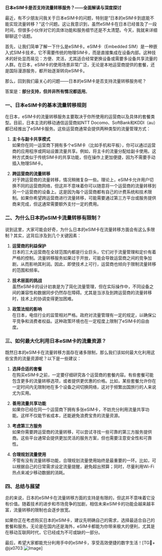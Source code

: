 **日本eSIM卡是否支持流量转移服务？——全面解读与深度探讨**

最近，有不少朋友问我关于日本eSIM卡的问题，特别是“日本的eSIM卡到底能不能实现流量转移？”这个问题。这让我意识到，虽然eSIM卡在日本已经普及了一段时间，但很多小伙伴对它的具体功能和服务细节还是不太清楚。今天，我就来详细聊聊这个话题。

首先，让我们简单了解一下什么是eSIM卡。eSIM卡（Embedded SIM）是一种嵌入式SIM卡技术，它不需要传统的物理SIM卡，而是直接集成在设备内部。这种技术的好处显而易见：方便、灵活，尤其适合经常更换设备或需要多设备共享流量的人群。在日本，eSIM卡的使用场景非常广泛，无论是本地运营商提供的套餐，还是国际漫游服务，都开始逐渐转向eSIM卡。

那么，回到我们最关心的问题——日本的eSIM卡是否支持流量转移服务呢？

答案是：**部分支持，但并非所有情况都适用**。

### 一、日本eSIM卡的基本流量转移规则

在日本，eSIM卡的流量转移服务主要取决于你所使用的运营商以及具体的套餐类型。目前，日本主流的移动通信运营商如NTT Docomo、SoftBank和KDDI（au）都已经推出了eSIM卡服务。这些运营商通常会提供两种类型的流量管理方式：

1. **主卡与副卡共享模式**  
   如果你在同一运营商下拥有多个eSIM卡（比如手机和平板），你可以通过运营商的应用程序或网站设置流量共享。例如，将主卡的流量分配给副卡使用。这种方式类似于传统SIM卡的共享功能，但在操作上更加便捷，因为不需要手动插入物理SIM卡。

2. **跨运营商的流量转移**  
   对于跨运营商的流量转移，情况稍微复杂一些。理论上，eSIM卡允许用户切换不同的运营商网络，但这并不意味着你可以随意将一个运营商的流量转移到另一个运营商的设备上。这是因为每个运营商都有自己的计费系统和技术限制。如果你希望跨运营商进行流量转移，可能需要通过第三方平台或服务提供商来完成，但这通常需要额外支付一定的费用。

### 二、为什么日本的eSIM卡流量转移有限制？

说到这里，大家可能会好奇，为什么日本的eSIM卡在流量转移方面会有这么多限制？其实，这背后涉及到几个关键因素：

1. **运营商的利益保护**  
   日本的三大运营商在全球范围内都是行业巨头，它们对于流量管理和定价有着严格的控制。流量转移服务如果过于开放，可能会导致运营商之间的竞争加剧，从而影响其利润。因此，即使技术上可行，运营商也倾向于限制流量转移的范围和频率。

2. **技术层面的挑战**  
   虽然eSIM卡的设计初衷是为了简化流量管理，但在实际操作中，不同设备之间的兼容性和数据同步仍然存在障碍。尤其是当涉及到跨运营商的流量转移时，技术上的协调变得更加困难。

3. **政策法规的影响**  
   在日本，电信行业的监管相对严格。政府对流量管理有一定的规定，以确保公平竞争和消费者权益。这种政策环境也在一定程度上限制了eSIM卡的自由度。

### 三、如何最大化利用日本eSIM卡的流量资源？

既然日本的eSIM卡在流量转移方面存在诸多限制，那么我们该如何最大化利用这些宝贵的流量资源呢？以下是一些建议：

1. **选择合适的套餐**  
   在购买eSIM卡之前，一定要仔细研究各个运营商的套餐内容。有些套餐可能包含更多的流量转移选项，或者提供更优惠的价格。比如，某些套餐允许你在一定时间内无限制地在多个设备之间切换网络，这对于频繁出国旅行的人来说尤为实用。

2. **善用流量共享功能**  
   如果你已经在同一个运营商下拥有多张eSIM卡，不妨充分利用流量共享功能。这样不仅能节省成本，还能避免浪费宝贵的流量资源。

3. **考虑第三方服务**  
   如果你需要跨运营商的流量转移，可以尝试寻找一些可靠的第三方服务提供商。这些平台通常会提供更加灵活的服务方案，但也需要注意安全性和可靠性。

4. **合理规划流量使用**  
   不管有没有流量转移功能，合理规划流量使用始终是最重要的一环。比如，可以根据自己的日常需求设定流量提醒，避免超出预算；同时，尽量利用Wi-Fi热点来减少移动数据的消耗。

### 四、总结与展望

总的来说，日本的eSIM卡在流量转移方面的支持是有限的，但这并不意味着它没有价值。随着技术的进步和市场竞争的加剧，相信未来eSIM卡的功能会越来越丰富，流量转移的限制也会逐步放宽。

如果你正在考虑购买日本的eSIM卡，建议先明确自己的需求，选择最适合自己的套餐和服务。无论是在国内还是海外，eSIM卡都能为你带来极大的便利，尤其是在移动互联网时代，它已经成为不可或缺的一部分。

最后，希望大家都能充分利用手中的eSIM卡，享受高效便捷的数字生活！[TG💪+ @jx0703 ![Image](https://github.com/user-attachments/assets/dbca1d08-cadb-493c-b0ec-ad6f7a83f270)]